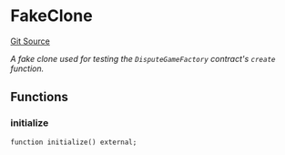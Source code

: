 # FakeClone
[Git Source](https://github.com/ethereum-optimism/optimism/blob/f7b73857601914eeea6fc4c1ba46ae99ca744d97/contracts/test/DisputeGameFactory.t.sol)

*A fake clone used for testing the `DisputeGameFactory` contract's `create` function.*


## Functions
### initialize


```solidity
function initialize() external;
```


